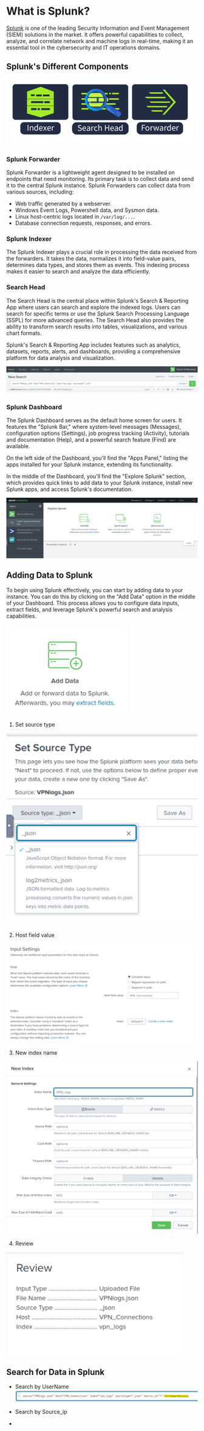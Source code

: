 # What is Splunk?

[Splunk](https://www.splunk.com/) is one of the leading Security Information and Event Management (SIEM) solutions in the market. It offers powerful capabilities to collect, analyze, and correlate network and machine logs in real-time, making it an essential tool in the cybersecurity and IT operations domains.

## Splunk's Different Components

![alt text](https://github.com/DarioBeneventi/Cybersecurity_Portfolio/blob/main/Splunk/Basics/images/image1.png?raw=true)

### Splunk Forwarder

Splunk Forwarder is a lightweight agent designed to be installed on endpoints that need monitoring. Its primary task is to collect data and send it to the central Splunk instance. Splunk Forwarders can collect data from various sources, including:

- Web traffic generated by a webserver.
- Windows Event Logs, Powershell data, and Sysmon data.
- Linux host-centric logs located in `/var/log/...`.
- Database connection requests, responses, and errors.

### Splunk Indexer

The Splunk Indexer plays a crucial role in processing the data received from the forwarders. It takes the data, normalizes it into field-value pairs, determines data types, and stores them as events. This indexing process makes it easier to search and analyze the data efficiently.

### Search Head

The Search Head is the central place within Splunk's Search & Reporting App where users can search and explore the indexed logs. Users can search for specific terms or use the Splunk Search Processing Language (SSPL) for more advanced queries. The Search Head also provides the ability to transform search results into tables, visualizations, and various chart formats.

Splunk's Search & Reporting App includes features such as analytics, datasets, reports, alerts, and dashboards, providing a comprehensive platform for data analysis and visualization.

![alt text](https://github.com/DarioBeneventi/Cybersecurity_Portfolio/blob/main/Splunk/Basics/images/image2.png?raw=true)

### Splunk Dashboard

The Splunk Dashboard serves as the default home screen for users. It features the "Splunk Bar," where system-level messages (Messages), configuration options (Settings), job progress tracking (Activity), tutorials and documentation (Help), and a powerful search feature (Find) are available.

On the left side of the Dashboard, you'll find the "Apps Panel," listing the apps installed for your Splunk instance, extending its functionality.

In the middle of the Dashboard, you'll find the "Explore Splunk" section, which provides quick links to add data to your Splunk instance, install new Splunk apps, and access Splunk's documentation.

![alt text](https://github.com/DarioBeneventi/Cybersecurity_Portfolio/blob/main/Splunk/Basics/images/image3.png?raw=true)

## Adding Data to Splunk

To begin using Splunk effectively, you can start by adding data to your instance. You can do this by clicking on the "Add Data" option in the middle of your Dashboard. This process allows you to configure data inputs, extract fields, and leverage Splunk's powerful search and analysis capabilities.

![alt text](https://github.com/DarioBeneventi/Cybersecurity_Portfolio/blob/main/Splunk/Basics/images/image4.png?raw=true)

1. Set source type
   
![alt text](https://github.com/DarioBeneventi/Cybersecurity_Portfolio/blob/main/Splunk/Basics/images/image5.png?raw=true)

2. Host field value
   
![alt text](https://github.com/DarioBeneventi/Cybersecurity_Portfolio/blob/main/Splunk/Basics/images/image6.png?raw=true)

3. New index name
   
![alt text](https://github.com/DarioBeneventi/Cybersecurity_Portfolio/blob/main/Splunk/Basics/images/image7.png?raw=true)

4. Review
   
![alt text](https://github.com/DarioBeneventi/Cybersecurity_Portfolio/blob/main/Splunk/Basics/images/image8.png?raw=true)

## Search for Data in Splunk

- Search by UserName
![alt text](https://github.com/DarioBeneventi/Cybersecurity_Portfolio/blob/main/Splunk/Basics/images/image9.png?raw=true)
- Search by Source_ip

- 


